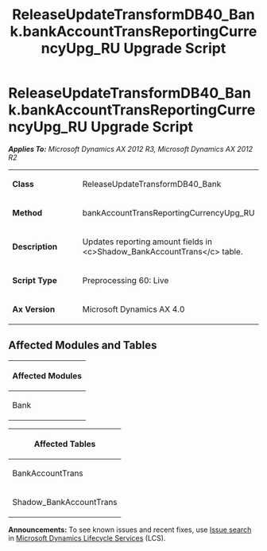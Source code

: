 ﻿---
title: ReleaseUpdateTransformDB40_Bank.bankAccountTransReportingCurrencyUpg_RU Upgrade Script
TOCTitle: ReleaseUpdateTransformDB40_Bank.bankAccountTransReportingCurrencyUpg_RU Upgrade Script
ms:assetid: 89974035-daca-39ec-40b2-a5349a02be84
ms:mtpsurl: https://msdn.microsoft.com/en-us/library/JJ736383(v=AX.60)
ms:contentKeyID: 49709573
ms.date: 05/18/2015
mtps_version: v=AX.60
---

# ReleaseUpdateTransformDB40\_Bank.bankAccountTransReportingCurrencyUpg\_RU Upgrade Script 


_**Applies To:** Microsoft Dynamics AX 2012 R3, Microsoft Dynamics AX 2012 R2_

<table>
<colgroup>
<col style="width: 50%" />
<col style="width: 50%" />
</colgroup>
<tbody>
<tr class="odd">
<td><p><strong>Class</strong></p></td>
<td><p>ReleaseUpdateTransformDB40_Bank</p></td>
</tr>
<tr class="even">
<td><p><strong>Method</strong></p></td>
<td><p>bankAccountTransReportingCurrencyUpg_RU</p></td>
</tr>
<tr class="odd">
<td><p><strong>Description</strong></p></td>
<td><p>Updates reporting amount fields in &lt;c&gt;Shadow_BankAccountTrans&lt;/c&gt; table.</p></td>
</tr>
<tr class="even">
<td><p><strong>Script Type</strong></p></td>
<td><p>Preprocessing 60: Live</p></td>
</tr>
<tr class="odd">
<td><p><strong>Ax Version</strong></p></td>
<td><p>Microsoft Dynamics AX 4.0</p></td>
</tr>
</tbody>
</table>


## Affected Modules and Tables

<table>
<colgroup>
<col style="width: 100%" />
</colgroup>
<thead>
<tr class="header">
<th><p>Affected Modules</p></th>
</tr>
</thead>
<tbody>
<tr class="odd">
<td><p>Bank</p></td>
</tr>
</tbody>
</table>


<table>
<colgroup>
<col style="width: 100%" />
</colgroup>
<thead>
<tr class="header">
<th><p>Affected Tables</p></th>
</tr>
</thead>
<tbody>
<tr class="odd">
<td><p>BankAccountTrans</p></td>
</tr>
<tr class="even">
<td><p>Shadow_BankAccountTrans</p></td>
</tr>
</tbody>
</table>

  
**Announcements:** To see known issues and recent fixes, use [Issue search](http://go.microsoft.com/fwlink/?linkid=389258) in [Microsoft Dynamics Lifecycle Services](http://go.microsoft.com/fwlink/?linkid=306505) (LCS).

